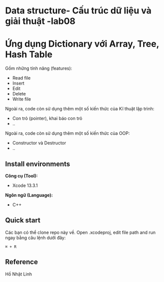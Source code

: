 # Data structure- Cấu trúc dữ liệu và giải thuật -lab08
# Ứng dụng Dictionary với Array, Tree, Hash Table
Gồm những tính năng (features): <br>
* Read file
* Insert
* Edit
* Delete
* Write file

Ngoài ra, code còn sử dụng thêm một số kiến thức của Kĩ thuật lập trình: <br>
* Con trỏ (pointer), khai báo con trỏ
* ..

Ngoài ra, code còn sử dụng thêm một số kiến thức của OOP: <br>
* Constructor và Destructor
* ..

## Install environments
**Công cụ (Tool):**<br>
* Xcode 13.3.1<br>

**Ngôn ngữ (Language):**<br>
* C++

## Quick start
Các bạn có thể clone repo này về. Open .xcodeproj, edit file path and run ngay bằng câu lệnh dưới đây:
```
⌘ + R
```

## Reference<br>
Hồ Nhật Linh

